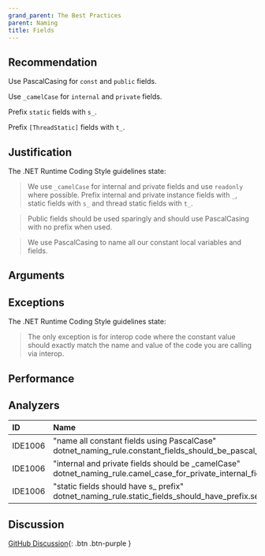 ```yaml
---
grand_parent: The Best Practices
parent: Naming
title: Fields
---
```


## Recommendation

Use PascalCasing for `const` and `public` fields.

Use `_camelCase` for `internal` and `private` fields.

Prefix `static` fields with `s_`.

Prefix `[ThreadStatic]` fields with `t_`.

## Justification

The .NET Runtime Coding Style guidelines state:

> We use `_camelCase` for internal and private fields and use `readonly` where possible. Prefix internal and private instance fields with `_`, static fields with `s_` and thread static fields with `t_`.

> Public fields should be used sparingly and should use PascalCasing with no prefix when used.

> We use PascalCasing to name all our constant local variables and fields.

## Arguments

## Exceptions

The .NET Runtime Coding Style guidelines state:

> The only exception is for interop code where the constant value should exactly match the name and value of the code you are calling via interop.

## Performance

## Analyzers

| ID | Name | Value
|:-|:-|:-|
| IDE1006 | "name all constant fields using PascalCase"<br>dotnet_naming_rule.constant_fields_should_be_pascal_case.severity | suggestion |
| IDE1006 | "internal and private fields should be _camelCase"<br>dotnet_naming_rule.camel_case_for_private_internal_fields.severity | suggestion |
| IDE1006 | "static fields should have s_ prefix"<br>dotnet_naming_rule.static_fields_should_have_prefix.severity | suggestion |

## Discussion

[GitHub Discussion](){: .btn .btn-purple }
